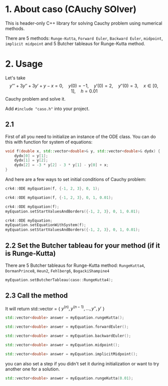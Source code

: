 # 1. About caso (CAuchy SOlver)
This is header-only C++ library for solving Cauchy problem using numerical methods.

There are 5 methods: ```Runge-Kutta```, ```Forward Euler```, ```Backward Euler```, ```midpoint```, ```implicit midpoint``` and 5 Butcher tableaus for Runge-Kutta method.
# 2. Usage
Let's take $$y''' + 3y'' + 3y' + y - x = 0, \quad y(0) = -1, \quad y'(0) = 2, \quad y''(0) = 3, \quad x \in [0, 1], \quad h = 0.01$$ Cauchy problem and solve it.

Add ```#include "caso.h"``` into your project.

## 2.1 
First of all you need to initialize an instance of the ODE class.
You can do this with function for system of equations:
```Cpp
void f(double x, std::vector<double>& y, std::vector<double>& dydx) {
    dydx[0] = y[1];
    dydx[1] = y[2];
    dydx[2] = -3 * y[2] - 3 * y[1] - y[0] + x;
}
```
And here are a few ways to set initial conditions of Cauchy problem:
```Cpp
crk4::ODE myEquation(f, {-1, 2, 3}, 0, 1);
```
```Cpp
crk4::ODE myEquation(f, {-1, 2, 3}, 0, 1, 0.01);
```
```Cpp
crk4::ODE myEquation(f);
myEquation.setStartValuesAndBorders({-1, 2, 3}, 0, 1, 0.01);
```
```Cpp
crk4::ODE myEquation;
myEquation.setEquationWithSystem(f);
myEquation.setStartValuesAndBorders({-1, 2, 3}, 0, 1, 0.01);
```

## 2.2 Set the Butcher tableau for your method (if it is Runge-Kutta)
There are 5 Butcher tableaus for Runge-Kutta method:
```RungeKutta4```,
```DormanPrince8```,
```Heun2```,
```Fehlberg6```,
```BogackiShampine4```
```Cpp
myEquation.setButcherTableau(caso::RungeKutta4);
```

## 2.3 Call the method
It will return std::vector<double> = { $y^{(n)}, y^{(n-1)},..., y'', y'$ }
```Cpp
std::vector<double> answer = myEquation.rungeKutta();
```
```Cpp
std::vector<double> answer = myEquation.forwardEuler();
```
```Cpp
std::vector<double> answer = myEquation.backwardEuler();
```
```Cpp
std::vector<double> answer = myEquation.midpoint();
```
```Cpp
std::vector<double> answer = myEquation.implicitMidpoint();
```
you can also set a step if you didn't set it during initialization or want to try another one for a solution.
```Cpp
std::vector<double> answer = myEquation.rungeKutta(0.01);
```
